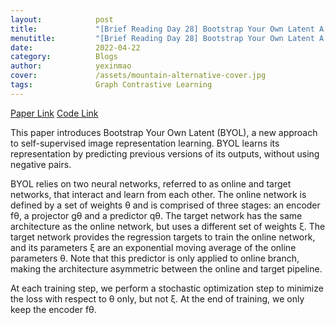 ```yaml
---
layout:            post
title:             "[Brief Reading Day 28] Bootstrap Your Own Latent A New Approach to Self-Supervised Learning"
menutitle:         "[Brief Reading Day 28] Bootstrap Your Own Latent A New Approach to Self-Supervised Learning"
date:              2022-04-22
category:          Blogs
author:            yexinmao
cover:             /assets/mountain-alternative-cover.jpg
tags:              Graph Contrastive Learning
---
```


[Paper Link](https://arxiv.org/abs/2006.07733)
[Code Link](https://github.com/deepmind/deepmind-research/tree/master/byol)

This paper introduces Bootstrap Your Own Latent (BYOL), a new approach to self-supervised image representation learning. BYOL learns its representation by predicting previous versions of its outputs, without using negative pairs.

BYOL relies on two neural networks, referred to as online and target networks, that interact and learn from each other. The online network is defined by a set of weights θ and is comprised of three stages: an encoder fθ, a projector gθ and a predictor qθ. The target network has the same architecture as the online network, but uses a different set of weights ξ. The target network provides the regression targets to train the online network, and its parameters ξ are an exponential moving average of the online parameters θ. Note that this predictor is only applied to online branch, making the architecture asymmetric between the online and target pipeline. 

At each training step, we perform a stochastic optimization step to minimize the loss with respect to θ only, but not ξ. At the end of training, we only keep the encoder fθ. 
